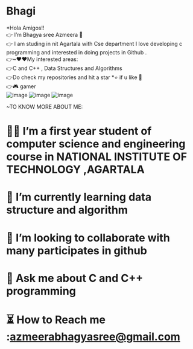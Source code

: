 # Bhagi 
*Hola Amigos!!    
👉  I’m Bhagya sree Azmeera  👋                                                             
👉 I am studing in nit Agartala with Cse department I love developing c programming and interested in doing projects  in Github .                                                   
👉~❤❤My interested areas:                           
👉C and C++ , Data Structures and Algorithms                          
👉Do check my repositories and hit a star *⭐ if u like 🤗     
👉🎮 gamer   
![image](https://user-images.githubusercontent.com/85113970/128506760-605b84f1-18bb-46f0-9947-ba07e74fbd1e.png)
![image](https://user-images.githubusercontent.com/85113970/128712787-2013cbb1-14e0-4354-9d5b-58c9a3b364c8.png) 
![image](https://user-images.githubusercontent.com/85113970/128817133-5d576dc8-3c28-49db-bebc-16ec3508f4fd.png)



~TO KNOW MORE ABOUT ME:                                        
# 👩‍🎓    I’m a first year student of computer science and engineering course in NATIONAL INSTITUTE OF TECHNOLOGY ,AGARTALA 
#  📖   I’m  currently learning data structure and algorithm 
# 🤝   I’m looking to collaborate with many participates in github 
#  📢  Ask me about C and C++ programming 	
# ⏳ How to Reach me  :azmeerabhagyasree@gmail.com
